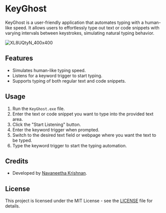# KeyGhost

KeyGhost is a user-friendly application that automates typing with a human-like speed. It allows users to effortlessly type out text or code snippets with varying intervals between keystrokes, simulating natural typing behavior.

![XL8UQtyN_400x400](https://github.com/CuteKitty0000/GhostType/assets/144705877/1dac21b0-7616-4fe8-9f1d-996fee428da7)

## Features
- Simulates human-like typing speed.
- Listens for a keyword trigger to start typing.
- Supports typing of both regular text and code snippets.

## Usage
1. Run the `KeyGhost.exe` file.
2. Enter the text or code snippet you want to type into the provided text area.
3. Click the "Start Listening" button.
4. Enter the keyword trigger when prompted.
5. Switch to the desired text field or webpage where you want the text to be typed.
6. Type the keyword trigger to start the typing automation.

## Credits
- Developed by [Navaneetha Krishnan](https://github.com/CuteKitty0000).

## License
This project is licensed under the MIT License - see the [LICENSE](LICENSE) file for details.
